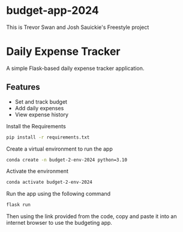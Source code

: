 # budget-app-2024
This is Trevor Swan and Josh Sauickie's Freestyle project 

# Daily Expense Tracker

A simple Flask-based daily expense tracker application.


## Features

- Set and track budget
- Add daily expenses
- View expense history

Install the Requirements 
```sh 
pip install -r requirements.txt
```
Create a virtual environment to run the app
```sh
conda create -n budget-2-env-2024 python=3.10
```
Activate the environment
```sh
conda activate budget-2-env-2024
```
Run the app using the following command

```sh
flask run
```
Then using the link provided from the code, copy and paste it into an internet browser to use the budgeting app.
